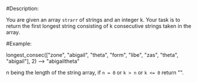 #Description:

You are given an array `strarr` of strings and an integer k. Your task is to return the first longest string consisting of k consecutive strings taken in the array.

#Example:

longest_consec(["zone", "abigail", "theta", "form", "libe", "zas", "theta", "abigail"], 2) --> "abigailtheta"

n being the length of the string array, if `n = 0` or `k > n` or `k <= 0`    return "".